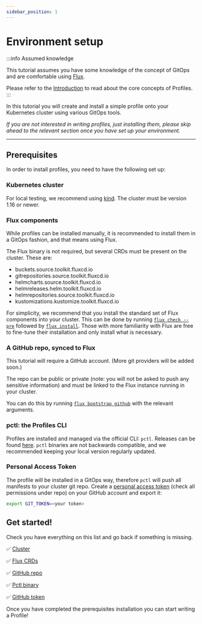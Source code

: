 ```yaml
---
sidebar_position: 1
---
```


# Environment setup

:::info Assumed knowledge

This tutorial assumes you have some knowledge of the concept of GitOps and are comfortable using
[Flux](https://fluxcd.io/).

Please refer to the [Introduction](/docs/intro) to read about the core concepts of Profiles.
:::



In this tutorial you will create and install a simple profile onto your Kubernetes cluster using various GitOps tools.

_If you are not interested in writing profiles, just installing them, please skip ahead to the relevant section
once you have set up your environment._

------------------

## Prerequisites

In order to install profiles, you need to have the following set up:

### Kubernetes cluster

For local testing, we recommend using [kind](https://kind.sigs.k8s.io/docs/user/quick-start/).
The cluster must be version 1.16 or newer.

### Flux components

While profiles can be installed manually, it is recommended to install them in a GitOps fashion,
and that means using Flux.

The Flux binary is not required, but several CRDs must be present on the cluster.
These are:
- buckets.source.toolkit.fluxcd.io
- gitrepositories.source.toolkit.fluxcd.io
- helmcharts.source.toolkit.fluxcd.io
- helmreleases.helm.toolkit.fluxcd.io
- helmrepositories.source.toolkit.fluxcd.io
- kustomizations.kustomize.toolkit.fluxcd.io

For simplicity, we recommend that you install the standard set of Flux components into your cluster.
This can be done by running [`flux check --pre`](https://fluxcd.io/docs/cmd/flux_check/) followed by [`flux install`](https://fluxcd.io/docs/cmd/flux_install/).
Those with more familiarity with Flux are free to fine-tune their installation and only install
what is necessary.

### A GitHub repo, synced to Flux

This tutorial will require a GitHub account. (More git providers will be added soon.)

The repo can be public or private (note: you will not be asked to push any sensitive information) and must
be linked to the Flux instance running in your cluster.

You can do this by running [`flux bootstrap github`](https://fluxcd.io/docs/installation/#github-and-github-enterprise) with the relevant arguments.

### pctl: the Profiles CLI

Profiles are installed and managed via the official CLI: `pctl`.
Releases can be found [here](https://github.com/weaveworks/pctl/releases).
`pctl` binaries are not backwards compatible, and we recommended keeping your local
version regularly updated.

### Personal Access Token

The profile will be installed in a GitOps way, therefore `pctl` will push all manifests to your cluster git repo.
Create a [personal access token](https://help.github.com/en/github/authenticating-to-github/creating-a-personal-access-token-for-the-command-line) (check all permissions under repo)
on your GitHub account and export it:

```bash
export GIT_TOKEN=<your token>
```

## Get started!

Check you have everything on this list and go back if something is missing.

 :white_check_mark: [Cluster](#kubernetes-cluster)

 :white_check_mark: [Flux CRDs](#flux-components)

 :white_check_mark: [GitHub repo](#a-github-repo-synced-to-flux)

 :white_check_mark: [Pctl binary](#pctl-the-profiles-cli)

 :white_check_mark: [GitHub token](#personal-access-token)

Once you have completed the prerequisites installation you can start writing a Profile!
